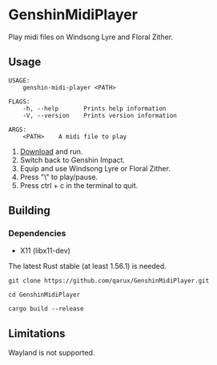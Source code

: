 # GenshinMidiPlayer

Play midi files on Windsong Lyre and Floral Zither.

## Usage
````
USAGE:
    genshin-midi-player <PATH>

FLAGS:
    -h, --help       Prints help information
    -V, --version    Prints version information

ARGS:
    <PATH>    A midi file to play
````
1. [Download](https://github.com/qarux/GenshinMidiPlayer/releases/latest) and run.
2. Switch back to Genshin Impact.
3. Equip and use Windsong Lyre or Floral Zither.
4. Press "\\" to play/pause.
5. Press ctrl + c in the terminal to quit.

## Building
### Dependencies

- X11 (libx11-dev)

The latest Rust stable (at least 1.56.1) is needed.

````
git clone https://github.com/qarux/GenshinMidiPlayer.git

cd GenshinMidiPlayer

cargo build --release
````

## Limitations
Wayland is not supported.
